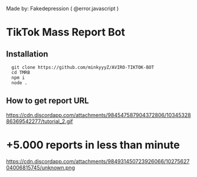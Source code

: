 Made by: Fakedepression ( @error.javascript )

# TikTok Mass Report Bot

## Installation
```
  git clone https://github.com/minkyyyZ/AVIRO-TIKTOK-BOT
  cd TMRB
  npm i
  node .
```

## How to get report URL
https://cdn.discordapp.com/attachments/984547587904372806/1034532886369542277/tutorial_2.gif

# +5.000 reports in less than minute
https://cdn.discordapp.com/attachments/984931450723926066/1027562704006815745/unknown.png
